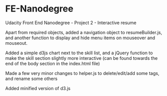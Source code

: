FE-Nanodegree
=============
Udacity Front End Nanodegree - Project 2 - Interactive resume

Apart from required objects, added a navigation object to resumeBuilder.js, and another function to display and 
hide menu items on mouseover and mouseout.

Added a simple d3js chart next to the skill list, and a jQuery function to make the skill section slightly more
interactive (can be found towards the end of the body section in the index.html file)

Made a few very minor changes to helper.js to delete/edit/add some tags, and rename some others

Added minified version of d3.js




